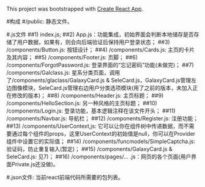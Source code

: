 This project was bootstrapped with [Create React App](https://github.com/facebook/create-react-app).

#构成
#/public: 静态文件。

#.js文件
##1) index.js;
##2) App.js：功能集成，初始界面会判断本地储存是否存储了用户数据，如果有，则会向后端验证后保持用户登录状态；
##3) /components/Button.js: 按钮设计；
##4) /components/Cards.js: 主页的卡片及其内容；
##5) /components/Footer.js: 页脚；
##6) /components/ForgotPassword.js: 登录界面的“忘记密码”功能(未做完)；
##7) /components/Galclass.js: 星系分类页面，调用了/components/glaclass/GalaxyCard.js & SeleCard.js，GalaxyCard.js管理左边图像模块，SeleCard.js管理右边用户分类选项模块(用了之前的版本，未加入正在修改的版本)；
##8) /components/Header.js: 主页标题；
##9) /components/HelloSection.js: 另一种风格的主页标题；
##10) /components/Login.js: 登录功能，基本逻辑注释在该文件开头；
##11) /components/Navbar.js: 导航栏；
##12) /components/Register.js: 注册功能；
##13) /components/UserContext,js: 它可以让你在组件树中传递数据，而不需要通过每个组件的props，这里UserContext的初始值是null，你可以在Provider组件中设置它的实际值；
##14) /components/funcmodels/SimpleCaptcha.js: 验证码，防止重复输入(暂定)；
##15) /components/GalaxyCard.js & SeleCard.js: 见7)；
##16) /components/pages/... .js：网页的各个页面(用户界面Private.js还没做)。

#.json文件: 当前react前端代码所需要的包列表。


